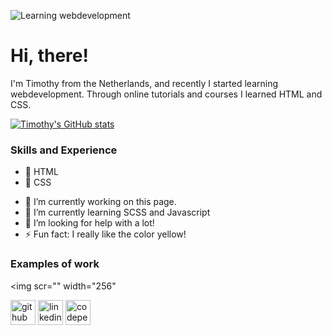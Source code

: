 
![Learning webdevelopment](https://images.pexels.com/photos/5836/yellow-metal-design-decoration.jpg?auto=compress&cs=tinysrgb&h=750&w=1260)

# Hi, there!
I'm Timothy from the Netherlands, and recently I started learning webdevelopment. Through online tutorials and courses I learned HTML and CSS. 


[![Timothy's GitHub stats](https://github-readme-stats.vercel.app/api?username=TimothyGV)](https://github.com/TimothyGV/github-readme-stats)


### Skills and Experience

* :red_circle: HTML 
* :large_blue_circle: CSS

- 🔭 I’m currently working on this page. 
- 🌱 I’m currently learning SCSS and Javascript 
- 🤔 I’m looking for help with a lot! 
- ⚡ Fun fact: I really like the color yellow! 

### Examples of work
<img scr="" width="256"

[<img src='https://cdn.jsdelivr.net/npm/simple-icons@3.0.1/icons/github.svg' alt='github' height='40'>](https://github.com/TimothyGV)  [<img src='https://cdn.jsdelivr.net/npm/simple-icons@3.0.1/icons/linkedin.svg' alt='linkedin' height='40'>](https://www.linkedin.com/in//timothyvodegel/)  [<img src='https://cdn.jsdelivr.net/npm/simple-icons@3.0.1/icons/codepen.svg' alt='codepen' height='40'>](https://codepen.io/https://codepen.io/TGVodegel)  






